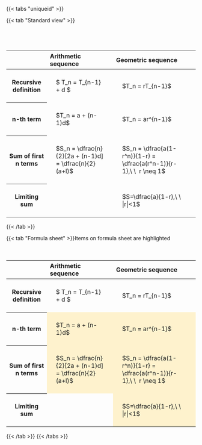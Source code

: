 ---
---

{{< tabs "uniqueid" >}}

{{< tab "Standard view" >}}

#  
<br>
<style type="text/css">
#T_1c7b6 th.col_heading {
  text-align: left;
  font-size: 1em;
}
#T_1c7b6 td {
  text-align: left;
  font-size: 1em;
  padding: 1.5em;
}
#T_1c7b6_row0_col0, #T_1c7b6_row0_col1, #T_1c7b6_row1_col0, #T_1c7b6_row1_col1, #T_1c7b6_row2_col0, #T_1c7b6_row2_col1, #T_1c7b6_row3_col0, #T_1c7b6_row3_col1 {
  white-space: pre-wrap;
}
</style>
<table id="T_1c7b6">
  <thead>
    <tr>
      <th class="blank level0" >&nbsp;</th>
      <th id="T_1c7b6_level0_col0" class="col_heading level0 col0" >Arithmetic sequence</th>
      <th id="T_1c7b6_level0_col1" class="col_heading level0 col1" >Geometric sequence</th>
    </tr>
  </thead>
  <tbody>
    <tr>
      <th id="T_1c7b6_level0_row0" class="row_heading level0 row0" >Recursive definition</th>
      <td id="T_1c7b6_row0_col0" class="data row0 col0" >$ T_n = T_{n-1} + d $</td>
      <td id="T_1c7b6_row0_col1" class="data row0 col1" >$T_n = rT_{n-1}$</td>
    </tr>
    <tr>
      <th id="T_1c7b6_level0_row1" class="row_heading level0 row1" >n-th term</th>
      <td id="T_1c7b6_row1_col0" class="data row1 col0" >$T_n = a + (n-1)d$</td>
      <td id="T_1c7b6_row1_col1" class="data row1 col1" >$T_n = ar^{n-1}$</td>
    </tr>
    <tr>
      <th id="T_1c7b6_level0_row2" class="row_heading level0 row2" >Sum of first n terms</th>
      <td id="T_1c7b6_row2_col0" class="data row2 col0" >$S_n = \dfrac{n}{2}[2a + (n-1)d] = \dfrac{n}{2}(a+l)$</td>
      <td id="T_1c7b6_row2_col1" class="data row2 col1" >$S_n = \dfrac{a(1-r^n)}{1-r} = \dfrac{a(r^n-1)}{r-1},\ \  r \neq 1$</td>
    </tr>
    <tr>
      <th id="T_1c7b6_level0_row3" class="row_heading level0 row3" >Limiting sum</th>
      <td id="T_1c7b6_row3_col0" class="data row3 col0" ></td>
      <td id="T_1c7b6_row3_col1" class="data row3 col1" >$S=\dfrac{a}{1-r},\ \ |r|<1$</td>
    </tr>
  </tbody>
</table>
{{< /tab >}}

{{< tab "Formula sheet" >}}Items on formula sheet are highlighted
<br><br><br>
<style type="text/css">
#T_ac124 th.col_heading {
  text-align: left;
  font-size: 1em;
}
#T_ac124 td {
  text-align: left;
  font-size: 1em;
  padding: 1.5em;
}
#T_ac124_row0_col0, #T_ac124_row0_col1, #T_ac124_row3_col0 {
  white-space: pre-wrap;
}
#T_ac124_row1_col0, #T_ac124_row1_col1, #T_ac124_row2_col0, #T_ac124_row2_col1, #T_ac124_row3_col1 {
  background-color: rgba(255,194,10, 0.2);
  white-space: pre-wrap;
}
</style>
<table id="T_ac124">
  <thead>
    <tr>
      <th class="blank level0" >&nbsp;</th>
      <th id="T_ac124_level0_col0" class="col_heading level0 col0" >Arithmetic sequence</th>
      <th id="T_ac124_level0_col1" class="col_heading level0 col1" >Geometric sequence</th>
    </tr>
  </thead>
  <tbody>
    <tr>
      <th id="T_ac124_level0_row0" class="row_heading level0 row0" >Recursive definition</th>
      <td id="T_ac124_row0_col0" class="data row0 col0" >$ T_n = T_{n-1} + d $</td>
      <td id="T_ac124_row0_col1" class="data row0 col1" >$T_n = rT_{n-1}$</td>
    </tr>
    <tr>
      <th id="T_ac124_level0_row1" class="row_heading level0 row1" >n-th term</th>
      <td id="T_ac124_row1_col0" class="data row1 col0" >$T_n = a + (n-1)d$</td>
      <td id="T_ac124_row1_col1" class="data row1 col1" >$T_n = ar^{n-1}$</td>
    </tr>
    <tr>
      <th id="T_ac124_level0_row2" class="row_heading level0 row2" >Sum of first n terms</th>
      <td id="T_ac124_row2_col0" class="data row2 col0" >$S_n = \dfrac{n}{2}[2a + (n-1)d] = \dfrac{n}{2}(a+l)$</td>
      <td id="T_ac124_row2_col1" class="data row2 col1" >$S_n = \dfrac{a(1-r^n)}{1-r} = \dfrac{a(r^n-1)}{r-1},\ \  r \neq 1$</td>
    </tr>
    <tr>
      <th id="T_ac124_level0_row3" class="row_heading level0 row3" >Limiting sum</th>
      <td id="T_ac124_row3_col0" class="data row3 col0" ></td>
      <td id="T_ac124_row3_col1" class="data row3 col1" >$S=\dfrac{a}{1-r},\ \ |r|<1$</td>
    </tr>
  </tbody>
</table>
{{< /tab >}}
{{< /tabs >}}